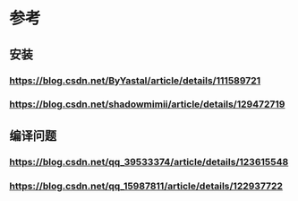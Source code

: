 # 参考
## 安装
### https://blog.csdn.net/ByYastal/article/details/111589721
### https://blog.csdn.net/shadowmimii/article/details/129472719
## 编译问题
### https://blog.csdn.net/qq_39533374/article/details/123615548
### https://blog.csdn.net/qq_15987811/article/details/122937722
